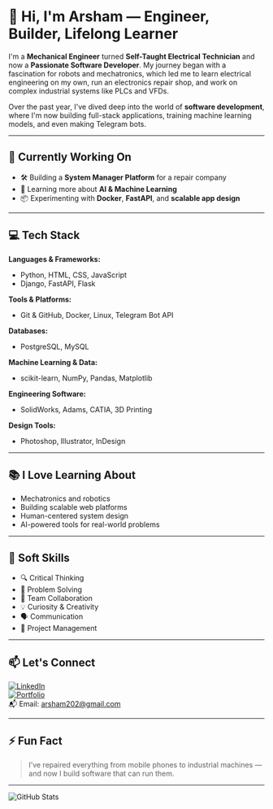 # 👋 Hi, I'm Arsham — Engineer, Builder, Lifelong Learner

I'm a **Mechanical Engineer** turned **Self-Taught Electrical Technician** and now a **Passionate Software Developer**. My journey began with a fascination for robots and mechatronics, which led me to learn electrical engineering on my own, run an electronics repair shop, and work on complex industrial systems like PLCs and VFDs.

Over the past year, I've dived deep into the world of **software development**, where I'm now building full-stack applications, training machine learning models, and even making Telegram bots.

---

## 🧠 Currently Working On

- 🛠 Building a **System Manager Platform** for a repair company
- 🤖 Learning more about **AI & Machine Learning**
- 📦 Experimenting with **Docker**, **FastAPI**, and **scalable app design**

---

## 💻 Tech Stack

**Languages & Frameworks:**
- Python, HTML, CSS, JavaScript
- Django, FastAPI, Flask

**Tools & Platforms:**
- Git & GitHub, Docker, Linux, Telegram Bot API

**Databases:**
- PostgreSQL, MySQL

**Machine Learning & Data:**
- scikit-learn, NumPy, Pandas, Matplotlib

**Engineering Software:**
- SolidWorks, Adams, CATIA, 3D Printing

**Design Tools:**
- Photoshop, Illustrator, InDesign

---

## 📚 I Love Learning About
- Mechatronics and robotics
- Building scalable web platforms
- Human-centered system design
- AI-powered tools for real-world problems

---

## 🤝 Soft Skills
- 🔍 Critical Thinking
- 🧠 Problem Solving
- 🤝 Team Collaboration
- 💡 Curiosity & Creativity
- 🗣 Communication
- 📅 Project Management

---

## 📫 Let's Connect

[![LinkedIn](https://img.shields.io/badge/-LinkedIn-0077B5?style=flat&logo=linkedin&logoColor=white)](https://linkedin.com/in/arsham-ardeshirian)  
[![Portfolio](https://img.shields.io/badge/-Portfolio-black?style=flat&logo=firefox&logoColor=white)](https://s.com)  
📬 Email: arsham202@gmail.com  

---

## ⚡ Fun Fact

> I’ve repaired everything from mobile phones to industrial machines — and now I build software that can run them.

---

![GitHub Stats](https://github-readme-stats.vercel.app/api?username=arsham909&show_icons=true&theme=default)


